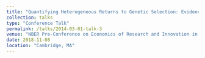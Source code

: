 ```yaml
---
title: "Quantifying Heterogeneous Returns to Genetic Selection: Evidence from Wisconsin Dairies"
collection: talks
type: "Conference Talk"
permalink: /talks/2014-03-01-talk-3
venue: "NBER Pre-Conference on Economics of Research and Innovation in Agriculture"
date: 2018-11-08
location: "Cambridge, MA"
---
```


